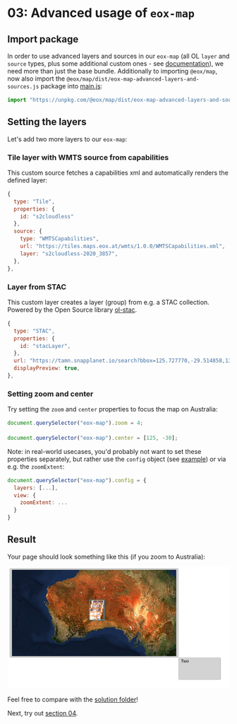 # 03: Advanced usage of `eox-map`

## Import package

In order to use advanced layers and sources in our `eox-map` (all OL `layer` and `source` types, plus some additional custom ones - see [documentation](<(https://eox-a.github.io/EOxElements/?path=/docs/elements-eox-map--docs)>)), we need more than just the base bundle.
Additionally to importing `@eox/map`, now also import the `@eox/map/dist/eox-map-advanced-layers-and-sources.js` package into [main.js](./main.js):

```js
import "https://unpkg.com/@eox/map/dist/eox-map-advanced-layers-and-sources.js";
```

## Setting the layers

Let's add two more layers to our `eox-map`:

### Tile layer with WMTS source from capabilities

This custom source fetches a capabilities xml and automatically renders the defined layer:

```js
{
  type: "Tile",
  properties: {
    id: "s2cloudless"
  },
  source: {
    type: "WMTSCapabilities",
    url: "https://tiles.maps.eox.at/wmts/1.0.0/WMTSCapabilities.xml",
    layer: "s2cloudless-2020_3857",
  },
},
```

### Layer from STAC

This custom layer creates a layer (group) from e.g. a STAC collection. Powered by the Open Source library [ol-stac](https://github.com/m-mohr/ol-stac).

```js
{
  type: "STAC",
  properties: {
    id: "stacLayer",
  },
  url: "https://tamn.snapplanet.io/search?bbox=125.727770,-29.514858,133.412707,-23.673395&collections=S2",
  displayPreview: true,
},
```

### Setting zoom and center

Try setting the `zoom` and `center` properties to focus the map on Australia:

```js
document.querySelector("eox-map").zoom = 4;

document.querySelector("eox-map").center = [125, -30];
```

Note: in real-world usecases, you'd probably not want to set these properties separately, but rather use the `config` object (see [example](https://eox-a.github.io/EOxElements/?path=/story/elements-eox-map--config-object)) or via e.g. the `zoomExtent`:

```js
document.querySelector("eox-map").config = {
  layers: [...],
  view: {
    zoomExtent: ...
  }
}

```

## Result

Your page should look something like this (if you zoom to Australia):

![](../screenshots/03.png)

Feel free to compare with the [solution folder](./solution/)!

Next, try out [section 04](../04%20eox-layercontrol/README.md).
